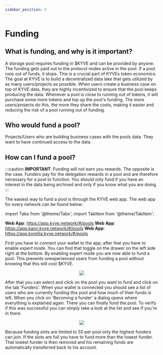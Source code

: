 ```yaml
---
sidebar_position: 5
---
```


# Funding

## What is funding, and why is it important?

A storage pool requires funding in $KYVE and can be provided by anyone. The funding gets paid out to the protocol nodes active in the pool. If a pool runs out of funds, it stops. This is a crucial part of KYVEs token economics. The goal at KYVE is to build a decentralized data lake that gets utilized by as many users/projects as possible. When users create a business case on top of KYVE data, they are highly incentivized to ensure that the pool keeps producing the data. Whenever a pool is close to running out of tokens, it will purchase some more tokens and top up the pool's funding. The more users/projects do this, the more they share the costs, making it easier and reducing the risk of a pool running out of funding.

## Who would fund a pool?

Projects/Users who are building business cases with the pools data. They want to have continued access to the data.

## How can I fund a pool?

:::caution
**IMPORTANT**: Funding will not earn you rewards. The opposite is the case. Funders pay for the delegation rewards in a pool and are therefore necessary for a pool to function. You should only fund if you have an interest in the data being archived and only if you know what you are doing
:::

The easiest way to fund a pool is through the KYVE web app. The web app for every network can be found below:

import Tabs from '@theme/Tabs';
import TabItem from '@theme/TabItem';

<Tabs groupId="network">
  <TabItem value="mainnet" label="Mainnet">
    <strong>Web App</strong>: <a href="https://app.kyve.network/#/pools">https://app.kyve.network/#/pools</a>
  </TabItem>
  <TabItem value="kaon" label="Kaon">
    <strong>Web App</strong>: <a href="https://app.kaon.kyve.network/#/pools">https://app.kaon.kyve.network/#/pools</a>
  </TabItem>
  <TabItem value="korellia" label="Korellia">
    <strong>Web App</strong>: <a href="https://app.korellia.kyve.network/#/pools">https://app.korellia.kyve.network/#/pools</a>
  </TabItem>
</Tabs>

First you have to connect your wallet to the app, after that you have to enable _expert mode_. You can find that toggle on the drawer on the left side right at the bottom. By enabling expert mode you are now able to fund a pool. This prevents unexperienced users from funding a pool without knowing that this will cost $KYVE.

<p align="center">
  <img src="/img/expert_mode.png" />
</p>

After that you can select and click on the pool you want to fund and click on the tab 'Funders'. When your wallet is connected you should see a list of users who are currently funding this pool and how much of their funds is left. When you click on 'Becoming a funder' a dialog opens where everything is explained again. There you can finally fund the pool. To verify if this was successful you can simply take a look at the list and see if you're in there.

<p align="center">
  <img src="/img/becoming_funder.png" />
</p>

Because funding slots are limited to 50 per pool only the highest funders can join. If the slots are full you have to fund more than the lowest funder. That lowest funder is then removed and his remaining funds are automatically transferred back to his account.
